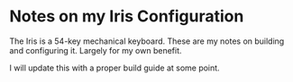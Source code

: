 # Notes on my Iris Configuration

The Iris is a 54-key mechanical keyboard. These are my notes on building and configuring it. Largely for my own benefit.

I will update this with a proper build guide at some point.